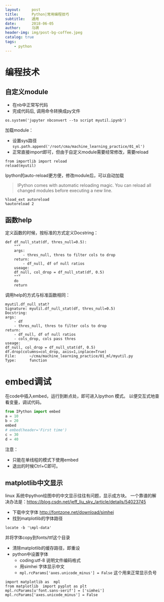 ```yaml
---
layout:     post
title:      Python|常用编程技巧
subtitle:   通用
date:       2018-06-05
author:     马骋
header-img: img/post-bg-coffee.jpeg
catalog: true
tags:
    - python
---
```




# 编程技术

## 自定义module

- 在nb中正常写代码
- 完成代码后, 调用命令转换成py文件
```
os.system('jupyter nbconvert --to script myutil.ipynb')
```

加载module：

- 设置sys路径
`sys.path.append('/root/cma/machine_learning_practice/01_ml')`
- 正常直接import即可，但由于自定义module需要经常修改，需要reload
```
from importlib import reload
reload(myutil)
```

Ipython的auto-reload更方便，修改module后，可以自动加载

>  IPython comes with automatic reloading magic. 
You can reload all changed modules before executing a new line.

```
%load_ext autoreload
%autoreload 2
```

## 函数help

定义函数的时候，按标准的方式定义Docstring：

```
def df_null_stat(df, thres_null=0.5):
    """
    args:
        - thres_null, thres to filter cols to drop
    return:
        - df_null, df of null ratios 
    useage:
    df_null, col_drop = df_null_stat(df, 0.5)
    """ 
    do
    return 
```

调用help的方式与标准函数相同：

```
myutil.df_null_stat?
Signature: myutil.df_null_stat(df, thres_null=0.5)
Docstring:
args:
    - df
    - thres_null, thres to filter cols to drop
return:
    - df_null, df of null ratios 
    - cols_drop, cols pass thres
useage:
df_null, col_drop = df_null_stat(df, 0.5)
df.drop(columns=col_drop, axis=1,inplace=True)
File:      ~/cma/machine_learning_practice/01_ml/myutil.py
Type:      function
```

# embed调试

在code中插入embed，运行到断点处，即可进入Ipython 模式。
以便交互式地查看变量，调试代码。

```Python
from IPython import embed
a = 10
b = 20
embed
# embed(header='First time')
c = 30
d = 40
```

注意：

- 只能在单线程的模式下使用embed
- 退出的时候Ctrl+C即可。

## matplotlib中文显示

linux 系统中python绘图中的中文显示往往有问题，显示成方块。 
一个靠谱的解决办法是：https://blog.csdn.net/jeff_liu_sky_/article/details/54023745 

- 下载中文字体
http://fontzone.net/download/simhei 
- 找到matplotlib的字体路径
```
locate -b '\mpl-data'
```
并将字体copy到fonts/ttf这个目录
- 清除matplotlib的缓存路径，即重设
- python中设置字体
    - coding:utf-8 说明文件编码格式
    - 用simhei 字体显示中文
    - `mpl.rcParams['axes.unicode_minus'] = False` 这个用来正常显示负号
```
import matplotlib as  mpl
from matplotlib  import pyplot as plt
mpl.rcParams[u'font.sans-serif'] = ['simhei']
mpl.rcParams['axes.unicode_minus'] = False
```


